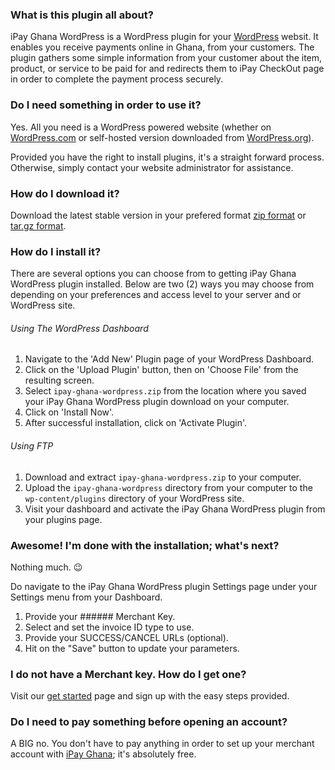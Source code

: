### What is this plugin all about?
iPay Ghana WordPress is a WordPress plugin for your [WordPress](https://wordpress.org/) websit.
It enables you receive payments online in Ghana, from your customers. The plugin gathers some simple information from your customer about the item, product, or service to be paid for and redirects them to iPay CheckOut page in order to complete the payment process securely.

### Do I need something in order to use it?
Yes. All you need is a WordPress powered website (whether on [WordPress.com](https://wordpress.com/) or self-hosted version downloaded from [WordPress.org](https://wordpress.org/download/)).

Provided you have the right to install plugins, it's a straight forward process. Otherwise, simply contact your website administrator for assistance.

### How do I download it?
Download the latest stable version in your prefered format
[zip format](https://github.com/darelabs/ipay-ghana-wordpress/archive/1.0.3.zip) or [tar.gz format](https://github.com/darelabs/ipay-ghana-wordpress/archive/1.0.3.tar.gz).

### How do I install it?
There are several options you can choose from to getting iPay Ghana WordPress plugin installed.
Below are two (2) ways you may choose from depending on your preferences and access level to your server and or WordPress site.

###### Using The WordPress Dashboard

1. Navigate to the 'Add New' Plugin page of your WordPress Dashboard.
2. Click on the 'Upload Plugin' button, then on 'Choose File' from the resulting screen.
3. Select `ipay-ghana-wordpress.zip` from the location where you saved your iPay Ghana WordPress plugin download on your computer.
4. Click on 'Install Now'.
5. After successful installation, click on 'Activate Plugin'.

###### Using FTP

1. Download and extract `ipay-ghana-wordpress.zip` to your computer.
2. Upload the `ipay-ghana-wordpress` directory from your computer to the `wp-content/plugins` directory of your WordPress site.
3. Visit your dashboard and activate the iPay Ghana WordPress plugin from your plugins page.

### Awesome! I'm done with the installation; what's next?
Nothing much. 😉

Do navigate to the iPay Ghana WordPress plugin Settings page under your Settings menu from your Dashboard. 
1. Provide your ###### Merchant Key.
2. Select and set the invoice ID type to use.
3. Provide your SUCCESS/CANCEL URLs (optional).
4. Hit on the "Save" button to update your parameters.

### I do not have a Merchant key. How do I get one?
Visit our [get started](https://manage.ipaygh.com/xmanage/get-started) page and sign up with the easy steps provided.

### Do I need to pay something before opening an account?
A BIG no. You don't have to pay anything in order to set up your merchant account with [iPay Ghana](https://www.ipaygh.com); it's absolutely free.
